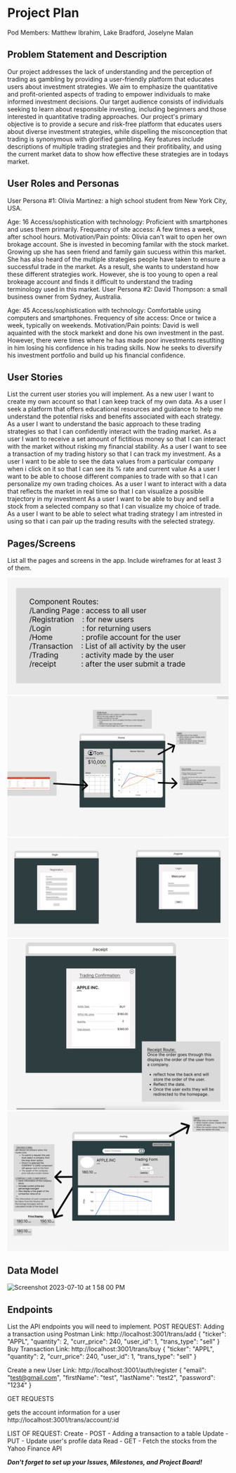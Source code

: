 # Project Plan

Pod Members: Matthew Ibrahim, Lake Bradford, Joselyne Malan

## Problem Statement and Description

Our project addresses the lack of understanding and the perception of trading as gambling by providing a user-friendly platform that educates users about investment strategies. We aim to emphasize the quantitative and profit-oriented aspects of trading to empower individuals to make informed investment decisions. Our target audience consists of individuals seeking to learn about responsible investing, including beginners and those interested in quantitative trading approaches.
Our project's primary objective is to provide a secure and risk-free platform that educates users about diverse investment strategies, while dispelling the misconception that trading is synonymous with glorified gambling. Key features include descriptions of multiple trading strategies and their profitibality, and using the current market data to show how effective these strategies are in todays market.

## User Roles and Personas

User Persona #1: Olivia Martinez: a high school student from New York City, USA.

Age: 16
Access/sophistication with technology: Proficient with smartphones and uses them primarily.
Frequency of site access: A few times a week, after school hours.
Motivation/Pain points: Olivia can't wait to open her own brokage account. She is invested in becoming familar with the stock market. Growing up she has seen friend and family gain sucuess within this market. She has also heard of the multiple strategies people have taken to ensure a successful trade in the market. As a result, she wants to understand how these different strategies work. However, she is too young to open a real brokeage account and finds it difficult to understand the trading terminology used in this market.
User Persona #2: David Thompson: a small business owner from Sydney, Australia.

Age: 45
Access/sophistication with technology: Comfortable using computers and smartphones.
Frequency of site access: Once or twice a week, typically on weekends.
Motivation/Pain points: David is well aquainted with the stock markekt and done his own investment in the past. However, there were times where he has made poor investments resutlting in him losing his confidence in his trading skills. Now he seeks to diversify his investment portfolio and build up his financial confidence.

## User Stories

List the current user stories you will implement.
As a new user I want to create my own account so that I can keep track of my own data.
As a user I seek a platform that offers educational resources and guidance to help me understand the potential risks and benefits associated with each strategy.
As a user I want to understand the basic approach to these trading strategies so that I can confidently interact with the trading market.
As a user I want to receive a set amount of fictitious money so that I can interact with the market without risking my financial stability.
As a user I want to see a transaction of my trading history so that I can track my investment.
As a user I want to be able to see the data values from a particular company when i click on it so that I can see its % rate and current value
As a user I want to be able to choose different companies to trade with so that I can personalize my own trading choices.
As a user I want to interact with a data that reflects the market in real time so that I can visualize a possible trajectory in my investment
As a user I want to be able to buy and sell a stock from a selected company so that I can visualize my choice of trade.
As a user I want to be able to select what trading strategy I am intrested in using so that i can pair up the trading results with the selected strategy.

## Pages/Screens

List all the pages and screens in the app. Include wireframes for at least 3 of them.

![](pictures/Routes.jpg)
![](pictures/Home.jpg)
![](pictures/Login:Registration.jpg)
![](pictures/Reciept.jpg)
![](pictures/trade.gif)

## Data Model

<img width="1092" alt="Screenshot 2023-07-10 at 1 58 00 PM" src="https://github.com/FinanceExpert200/Capstone-Project/assets/89942749/9726799a-0c27-4bc3-ae87-f3c2ebede169">

## Endpoints

List the API endpoints you will need to implement.
POST REQUEST:
Adding a transaction using Postman
Link: http://localhost:3001/trans/add
{
"ticker": "APPL",
"quantity": 2,
"curr_price": 240,
"user_id": 1,
"trans_type": "sell"
}
Buy Transaction
Link: http://localhost:3001/trans/buy
{
"ticker": "APPL",
"quantity": 2,
"curr_price": 240,
"user_id": 1,
"trans_type": "sell"
}

Create a new User
Link: http://localhost:3001/auth/register
{
"email": "test@gmail.com",
"firstName": "test",
"lastName": "test2",
"password": "1234"
}

GET REQUESTS

gets the account information for a user
http://localhost:3001/trans/account/:id

LIST OF REQUEST:
Create - POST - Adding a transaction to a table
Update - PUT - Update user's profile data
Read - GET - Fetch the stocks from the Yahoo Finance API

**_Don't forget to set up your Issues, Milestones, and Project Board!_**
